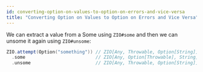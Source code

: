 ```yaml
---
id: converting-option-on-values-to-option-on-errors-and-vice-versa
title: "Converting Option on Values to Option on Errors and Vice Versa"
---
```


We can extract a value from a Some using `ZIO#some` and then we can unsome it again using `ZIO#unsome`:

```scala
ZIO.attempt(Option("something")) // ZIO[Any, Throwable, Option[String]]
  .some                          // ZIO[Any, Option[Throwable], String]
  .unsome                        // ZIO[Any, Throwable, Option[String]]
```
